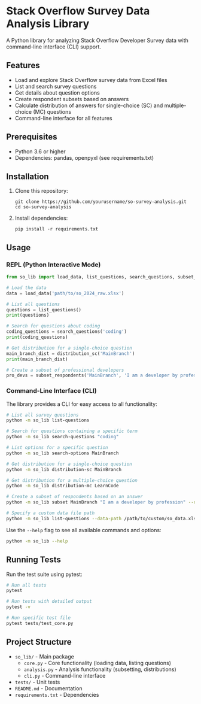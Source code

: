 # Stack Overflow Survey Data Analysis Library

A Python library for analyzing Stack Overflow Developer Survey data with command-line interface (CLI) support.

## Features

- Load and explore Stack Overflow survey data from Excel files
- List and search survey questions
- Get details about question options
- Create respondent subsets based on answers
- Calculate distribution of answers for single-choice (SC) and multiple-choice (MC) questions
- Command-line interface for all features

## Prerequisites

- Python 3.6 or higher
- Dependencies: pandas, openpyxl (see requirements.txt)

## Installation

1. Clone this repository:
   ```
   git clone https://github.com/yourusername/so-survey-analysis.git
   cd so-survey-analysis
   ```

2. Install dependencies:
   ```
   pip install -r requirements.txt
   ```

## Usage

### REPL (Python Interactive Mode)

```python
from so_lib import load_data, list_questions, search_questions, subset_respondents, distribution_sc

# Load the data
data = load_data('path/to/so_2024_raw.xlsx')

# List all questions
questions = list_questions()
print(questions)

# Search for questions about coding
coding_questions = search_questions('coding')
print(coding_questions)

# Get distribution for a single-choice question
main_branch_dist = distribution_sc('MainBranch')
print(main_branch_dist)

# Create a subset of professional developers
pro_devs = subset_respondents('MainBranch', 'I am a developer by profession')
```

### Command-Line Interface (CLI)

The library provides a CLI for easy access to all functionality:

```bash
# List all survey questions
python -m so_lib list-questions

# Search for questions containing a specific term
python -m so_lib search-questions "coding"

# List options for a specific question
python -m so_lib search-options MainBranch

# Get distribution for a single-choice question
python -m so_lib distribution-sc MainBranch

# Get distribution for a multiple-choice question
python -m so_lib distribution-mc LearnCode

# Create a subset of respondents based on an answer
python -m so_lib subset MainBranch "I am a developer by profession" --output devs.csv

# Specify a custom data file path
python -m so_lib list-questions --data-path /path/to/custom/so_data.xlsx
```

Use the `--help` flag to see all available commands and options:

```bash
python -m so_lib --help
```

## Running Tests

Run the test suite using pytest:

```bash
# Run all tests
pytest

# Run tests with detailed output
pytest -v

# Run specific test file
pytest tests/test_core.py
```

## Project Structure

- `so_lib/` - Main package
  - `core.py` - Core functionality (loading data, listing questions)
  - `analysis.py` - Analysis functionality (subsetting, distributions)
  - `cli.py` - Command-line interface
- `tests/` - Unit tests
- `README.md` - Documentation
- `requirements.txt` - Dependencies